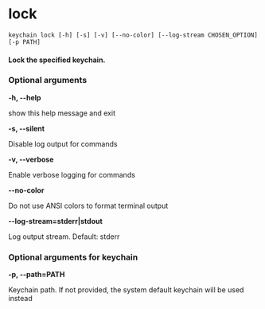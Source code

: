 
lock
====


``keychain lock [-h] [-s] [-v] [--no-color] [--log-stream CHOSEN_OPTION] [-p PATH]  ``
#### Lock the specified keychain.

### Optional arguments


**-h, --help**

show this help message and exit

**-s, --silent**

Disable log output for commands

**-v, --verbose**

Enable verbose logging for commands

**--no-color**

Do not use ANSI colors to format terminal output

**--log-stream=stderr|stdout**

Log output stream. Default: stderr
### Optional arguments for keychain


**-p, --path=PATH**

Keychain path. If not provided, the system default keychain will be used instead